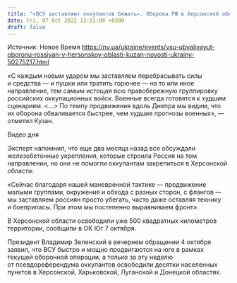 ```yaml
---
title: "«ВСУ заставляют оккупантов бежать». Оборона РФ в Херсонской области обваливается даже быстрее, чем прогнозировали военные — эксперт"
date: Fri, 07 Oct 2022 13:51:00 +0300
draft: false
---
```

Источник: Новое Время https://nv.ua/ukraine/events/vsu-obvalivayut-oboronu-rossiyan-v-hersonskoy-oblasti-kuzan-novosti-ukrainy-50275217.html


«С каждым новым ударом мы заставляем перебрасывать силы и средства — и пушки или тратить горючее — на то или иное направление, тем самым истощая всю правобережную группировку российских оккупационных войск. Военные всегда готовятся к худшим сценариям. <...> По темпу продвижения вдоль Днепра мы видим, что их оборона обваливается быстрее, чем худшие прогнозы военных», — отметил Кузан.

 Видео дня   

Эксперт напомнил, что еще два месяца назад все обсуждали железобетонные укрепления, которые строила Россия на том направлении, но они не помогли оккупантам закрепиться в Херсонской области:

«Сейчас благодаря нашей маневренной тактике — продвижение малыми группами, окружения и обхода с разных сторон, с флангов — мы заставляем россиян просто убегать, часто даже оставляя технику и боеприпасы. При этом мы постепенно выравниваем фронт».

В Херсонской области освободили уже 500 квадратных километров территории, сообщили в ОК Юг 7 октября.

Президент Владимир Зеленский в вечернем обращении 4 октября заявил, что ВСУ быстро и мощно продвигаются на юге в рамках текущей оборонной операции, а только за эту неделю от псевдореферендума оккупантов освободили десятки населенных пунктов в Херсонской, Харьковской, Луганской и Донецкой областях.
